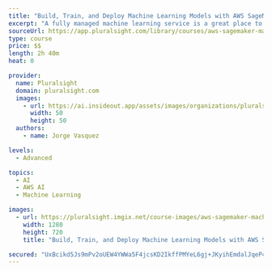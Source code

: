 ```yaml
---
title: "Build, Train, and Deploy Machine Learning Models with AWS SageMaker"
excerpt: "A fully managed machine learning service is a great place to start if you want to quickly get machine learning into your applications. In this course, Build, Train, and Deploy Machine Learning Models with AWS SageMaker, you will gain the ability to create machine learning models in AWS SageMaker and to integrate them into your applications. First, you’ll learn the basics and how to set up SageMaker. Next, you’ll discover how to build, train, and deploy models applied to Image Classification for breast cancer detection and how to integrate them into a REST API. Finally, you will even discover how to manage security and scalability in AWS SageMaker. When you’re finished with this course, you will have a foundational understanding of AWS SageMaker that will help you immensely as you move forward to create your own machine-learning-enabled applications applied to different real-life scenarios."
sourceUrl: https://app.pluralsight.com/library/courses/aws-sagemaker-machine-learning-models
type: course
price: $$
length: 2h 40m
heat: 0

provider:
  name: Pluralsight
  domain: pluralsight.com
  images:
    - url: https://ai.insideout.app/assets/images/organizations/pluralsight.com-50x50.jpg
      width: 50
      height: 50
  authors:
    - name: Jorge Vasquez

levels:
  - Advanced

topics:
  - AI
  - AWS AI
  - Machine Learning

images:
  - url: https://pluralsight.imgix.net/course-images/aws-sagemaker-machine-learning-models-v1.jpg
    width: 1280
    height: 720
    title: "Build, Train, and Deploy Machine Learning Models with AWS SageMaker"

secured: "UxBcikd5Js9mPv2oUEW4YWWa5F4jcsKD2IkffPMYeL6gj+JKyihEmdalJqeP4B37SWoHeLwjhuMmofhlPWalHkWK50TH9WEv5it1Z1jhaHseg3PszXVLex9+tQY1wpDjC1MZ7qVVbzStcetihfkTT7tX1LW0dvBWrcSff7TYTG2rAjWiBRSE0gqi5+U7MkZUrip/Z+FJACELO4V/+5a7Zh1/piFCsY0+e9UjbqiSvwlOXDI8mnJ8Iz64Wkw7HOMAKFN9kY2rDx8hOOca3xcFTw==;Md4NjynMt+PKXX+iPb9kiA=="
---
```



